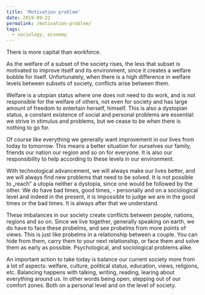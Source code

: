 ```yaml
---
title: 'Motivation problem'
date: 2019-09-22
permalink: /motivation-problem/
tags:
  - sociology, economy
---
```


There is more capital than workforce.


As the welfare of a subset of the society rises, the less that subset is motivated to improve itself and its environment, since it creates a welfare bubble for itself. Unfortunately, when there is a high difference in welfare levels between subsets of society, conflicts arise between them.


Welfare is a utopian status where one does not need to do work, and is not responsible for the welfare of others, not even for society and has large amount of freedom to entertain herself, himself. This is also a dystopian status, a constant existence of social and personal problems are essential: we strive in stimulus and problems, but we cease to be when there is nothing to go for.


Of course like everything we generally want improvement in our lives from today to tomorrow. This means a better situation for ourselves our family, friends our nation our region and so on for everyone. It is also our responsibility to help according to these levels in our environment.


With technological advancement, we will always make our lives better, and we will always find new problems that need to be solved. It is not possible to „reach” a utopia neither a dystopia, since one would be followed by the other. We do have bad times, good times, - personally and on a sociological level and indeed in the present, it is impossible to judge we are in the good times or the bad times. It is always after that we understand.


These imbalances in our society create conflicts between people, nations, regions and so on. Since we live together, generally speaking on earth, we do have to face these probelms, and see probelms from more points of views. This is just like probelms in a relationship between a couple. You can hide from them, carry them to your next relationship, or face them and solve them as early as possible. Psychological, and sociological problems alike.


An important action to take today is balance our current society more from a lot of aspects: welfare, culture, political status, education, views, religions, etc. Balancing happens with talking, writing, reading, learing about everything around us. In other words being open, stepping out of our comfort zones. Both on a personal level and on the level of society.


